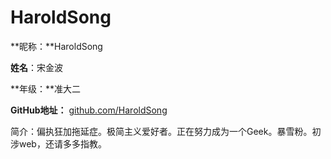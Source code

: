 HaroldSong
===
**昵称：**HaroldSong

**姓名**：宋金波

**年级：**准大二

**GitHub地址：** [github.com/HaroldSong](http://github.com/HaroldSong)

简介：偏执狂加拖延症。极简主义爱好者。正在努力成为一个Geek。暴雪粉。初涉web，还请多多指教。